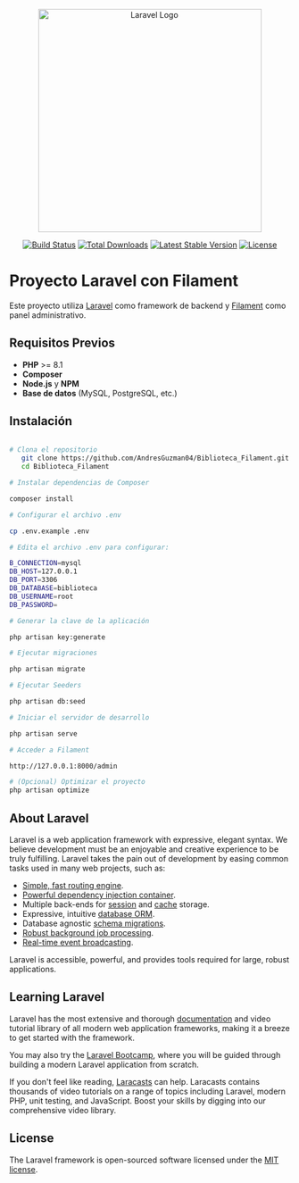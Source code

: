 <p align="center"><a href="https://laravel.com" target="_blank"><img src="https://raw.githubusercontent.com/laravel/art/master/logo-lockup/5%20SVG/2%20CMYK/1%20Full%20Color/laravel-logolockup-cmyk-red.svg" width="400" alt="Laravel Logo"></a></p>

<p align="center">
<a href="https://github.com/laravel/framework/actions"><img src="https://github.com/laravel/framework/workflows/tests/badge.svg" alt="Build Status"></a>
<a href="https://packagist.org/packages/laravel/framework"><img src="https://img.shields.io/packagist/dt/laravel/framework" alt="Total Downloads"></a>
<a href="https://packagist.org/packages/laravel/framework"><img src="https://img.shields.io/packagist/v/laravel/framework" alt="Latest Stable Version"></a>
<a href="https://packagist.org/packages/laravel/framework"><img src="https://img.shields.io/packagist/l/laravel/framework" alt="License"></a>
</p>


# Proyecto Laravel con Filament

Este proyecto utiliza [Laravel](https://laravel.com/) como framework de backend y [Filament](https://filamentphp.com/) como panel administrativo.

## Requisitos Previos
- **PHP** >= 8.1
- **Composer**
- **Node.js** y **NPM**
- **Base de datos** (MySQL, PostgreSQL, etc.)

## Instalación
```bash
   
# Clona el repositorio
   git clone https://github.com/AndresGuzman04/Biblioteca_Filament.git
   cd Biblioteca_Filament

# Instalar dependencias de Composer 

composer install

# Configurar el archivo .env

cp .env.example .env

# Edita el archivo .env para configurar:

B_CONNECTION=mysql
DB_HOST=127.0.0.1
DB_PORT=3306
DB_DATABASE=biblioteca
DB_USERNAME=root
DB_PASSWORD=

# Generar la clave de la aplicación

php artisan key:generate

# Ejecutar migraciones

php artisan migrate 

# Ejecutar Seeders

php artisan db:seed

# Iniciar el servidor de desarrollo

php artisan serve

# Acceder a Filament

http://127.0.0.1:8000/admin

# (Opcional) Optimizar el proyecto
php artisan optimize

```
## About Laravel

Laravel is a web application framework with expressive, elegant syntax. We believe development must be an enjoyable and creative experience to be truly fulfilling. Laravel takes the pain out of development by easing common tasks used in many web projects, such as:

- [Simple, fast routing engine](https://laravel.com/docs/routing).
- [Powerful dependency injection container](https://laravel.com/docs/container).
- Multiple back-ends for [session](https://laravel.com/docs/session) and [cache](https://laravel.com/docs/cache) storage.
- Expressive, intuitive [database ORM](https://laravel.com/docs/eloquent).
- Database agnostic [schema migrations](https://laravel.com/docs/migrations).
- [Robust background job processing](https://laravel.com/docs/queues).
- [Real-time event broadcasting](https://laravel.com/docs/broadcasting).

Laravel is accessible, powerful, and provides tools required for large, robust applications.

## Learning Laravel

Laravel has the most extensive and thorough [documentation](https://laravel.com/docs) and video tutorial library of all modern web application frameworks, making it a breeze to get started with the framework.

You may also try the [Laravel Bootcamp](https://bootcamp.laravel.com), where you will be guided through building a modern Laravel application from scratch.

If you don't feel like reading, [Laracasts](https://laracasts.com) can help. Laracasts contains thousands of video tutorials on a range of topics including Laravel, modern PHP, unit testing, and JavaScript. Boost your skills by digging into our comprehensive video library.

## License

The Laravel framework is open-sourced software licensed under the [MIT license](https://opensource.org/licenses/MIT).

